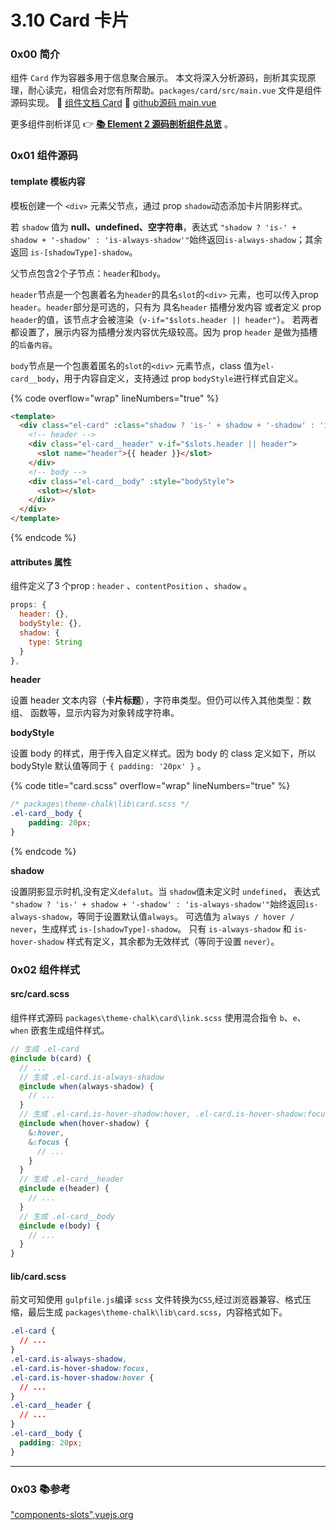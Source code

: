 # 3.10 Card 卡片

### 0x00 简介

组件 `Card` 作为容器多用于信息聚合展示。 本文将深入分析源码，剖析其实现原理，耐心读完，相信会对您有所帮助。`packages/card/src/main.vue` 文件是组件源码实现。 🔗 [组件文档 Card](https://element.eleme.cn/#/zh-CN/component/card) 🔗 [github源码 main.vue](https://github1s.com/ElemeFE/element/blob/dev/packages/card/src/main.vue)

更多组件剖析详见 👉 [**📚 Element 2 源码剖析组件总览**](https://juejin.cn/post/6994721241194037255) 。

### 0x01 组件源码

#### template 模板内容

模板创建一个 `<div>` 元素父节点，通过 prop `shadow`动态添加卡片阴影样式。

若 `shadow` 值为 **null、undefined、空字符串**，表达式 `"shadow ? 'is-' + shadow + '-shadow' : 'is-always-shadow'"`始终返回`is-always-shadow`；其余返回 `is-[shadowType]-shadow`。

父节点包含2个子节点：`header`和`body`。

`header`节点是一个包裹着名为`header`的具名`slot`的`<div>` 元素，也可以传入prop `header`。`header`部分是可选的，只有为 具名`header` 插槽分发内容 或者定义 prop `header`的值，该节点才会被渲染（`v-if="$slots.header || header"`）。 若两者都设置了，展示内容为插槽分发内容优先级较高。因为 prop `header` 是做为插槽的`后备内容`。

`body`节点是一个包裹着匿名的`slot`的`<div>` 元素节点，class 值为`el-card__body`，用于内容自定义，支持通过 prop `bodyStyle`进行样式自定义。

{% code overflow="wrap" lineNumbers="true" %}
```html
<template>
  <div class="el-card" :class="shadow ? 'is-' + shadow + '-shadow' : 'is-always-shadow'">
    <!-- header -->
    <div class="el-card__header" v-if="$slots.header || header">
      <slot name="header">{{ header }}</slot>
    </div>
    <!-- body -->
    <div class="el-card__body" :style="bodyStyle">
      <slot></slot>
    </div>
  </div>
</template> 
```
{% endcode %}

#### attributes 属性

组件定义了3 个prop : `header` 、`contentPosition` 、`shadow` 。

```js
props: {
  header: {},
  bodyStyle: {},
  shadow: {
    type: String
  }
},
```

**header**

设置 header 文本内容（**卡片标题**），字符串类型。但仍可以传入其他类型：数组、 函数等，显示内容为对象转成字符串。

**bodyStyle**

设置 body 的样式，用于传入自定义样式。因为 body 的 class 定义如下，所以 bodyStyle 默认值等同于 `{ padding: '20px' }` 。

{% code title="card.scss" overflow="wrap" lineNumbers="true" %}
```css
/* packages\theme-chalk\lib\card.scss */
.el-card__body { 
    padding: 20px; 
}
```
{% endcode %}

**shadow**

设置阴影显示时机,没有定义`defalut`。当 `shadow`值未定义时 `undefined`， 表达式 `"shadow ? 'is-' + shadow + '-shadow' : 'is-always-shadow'"`始终返回`is-always-shadow`，等同于设置默认值`always`。 可选值为 `always / hover / never`，生成样式 `is-[shadowType]-shadow`。 只有 `is-always-shadow` 和 `is-hover-shadow` 样式有定义，其余都为无效样式（等同于设置 `never`）。

### 0x02 组件样式

#### src/card.scss

组件样式源码 `packages\theme-chalk\card\link.scss` 使用混合指令 `b`、`e`、 `when` 嵌套生成组件样式。

```scss
// 生成 .el-card
@include b(card) {
  // ...
  // 生成 .el-card.is-always-shadow
  @include when(always-shadow) {
    // ...
  }
  // 生成 .el-card.is-hover-shadow:hover, .el-card.is-hover-shadow:focus
  @include when(hover-shadow) {
    &:hover,
    &:focus {
      // ...
    }
  }
  // 生成 .el-card__header
  @include e(header) {
    // ...
  }
  // 生成 .el-card__body
  @include e(body) {
    // ...
  }
}
```

#### lib/card.scss

前文可知使用 `gulpfile.js`编译 `scss` 文件转换为`CSS`,经过浏览器兼容、格式压缩，最后生成 `packages\theme-chalk\lib\card.scss`，内容格式如下。

```css
.el-card {
  // ...
}
.el-card.is-always-shadow,
.el-card.is-hover-shadow:focus,
.el-card.is-hover-shadow:hover {
  // ...
}
.el-card__header {
  // ...
}
.el-card__body {
  padding: 20px;
} 
```

***

### 0x03 📚参考

["components-slots",vuejs.org](https://cn.vuejs.org/v2/guide/components-slots.html)
